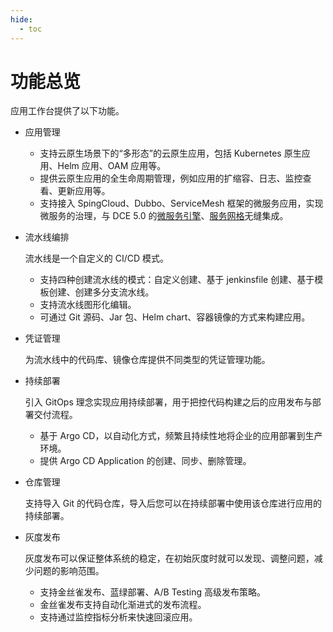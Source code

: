 ```yaml
---
hide:
  - toc
---
```


# 功能总览

应用工作台提供了以下功能。

- 应用管理

    - 支持云原生场景下的“多形态”的云原生应用，包括 Kubernetes 原生应用、Helm 应用、OAM 应用等。
    - 提供云原生应用的全生命周期管理，例如应用的扩缩容、日志、监控查看、更新应用等。
    - 支持接入 SpingCloud、Dubbo、ServiceMesh 框架的微服务应用，实现微服务的治理，与 DCE 5.0 的[微服务引擎](../../skoala/intro/what.md)、[服务网格](../../mspider/intro/what.md)无缝集成。

- 流水线编排

    流水线是一个自定义的 CI/CD 模式。

    - 支持四种创建流水线的模式：自定义创建、基于 jenkinsfile 创建、基于模板创建、创建多分支流水线。
    - 支持流水线图形化编辑。
    - 可通过 Git 源码、Jar 包、Helm chart、容器镜像的方式来构建应用。

- 凭证管理

    为流水线中的代码库、镜像仓库提供不同类型的凭证管理功能。

- 持续部署

    引入 GitOps 理念实现应用持续部署，用于把控代码构建之后的应用发布与部署交付流程。

    - 基于 Argo CD，以自动化方式，频繁且持续性地将企业的应用部署到生产环境。
    - 提供 Argo CD Application 的创建、同步、删除管理。

- 仓库管理

    支持导入 Git 的代码仓库，导入后您可以在持续部署中使用该仓库进行应用的持续部署。

- 灰度发布

    灰度发布可以保证整体系统的稳定，在初始灰度时就可以发现、调整问题，减少问题的影响范围。

    - 支持金丝雀发布、蓝绿部署、A/B Testing 高级发布策略。
    - 金丝雀发布支持自动化渐进式的发布流程。
    - 支持通过监控指标分析来快速回滚应用。
